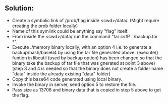 ## Solution:
* Create a symbolic link of /prob/flag inside \<cwd\>/data/. (Might require creating the prob folder locally)
* Name of this symlink could be anything say "flag" itself.
* From inside the \<cwd\>/data/ run the command "tar cvfP ../backup.tar *".
* Execute ./memory binary locally, with an option 4 i.e. to generate a backup/hash/base64 by using the tar file generated above.
   (execute() funtion in libcutil (used by backup option) has been changed so that the binary take the backup of tar file that was gnerated at point 3 above)
   (step 3 and 4 is needed so that the binary does not create a folder name "data" inside the already existing "data" folder)
* Copy this base64 code generated using local binary.
* Invoke the binary in server, send option 5 to restore the file.
* Pass size as 13708 and binary data that is copied in step 5 above to get the flag.
